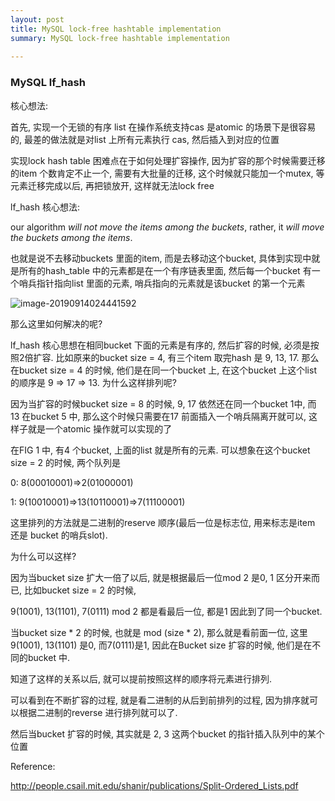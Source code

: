 ```yaml
---
layout: post
title: MySQL lock-free hashtable implementation
summary: MySQL lock-free hashtable implementation
 
---
```



### MySQL lf_hash



核心想法:

首先, 实现一个无锁的有序 list 在操作系统支持cas 是atomic 的场景下是很容易的, 最差的做法就是对list 上所有元素执行 cas, 然后插入到对应的位置



实现lock hash table 困难点在于如何处理扩容操作, 因为扩容的那个时候需要迁移的item 个数肯定不止一个, 需要有大批量的迁移, 这个时候就只能加一个mutex, 等元素迁移完成以后, 再把锁放开, 这样就无法lock free

lf_hash 核心想法:

our algorithm *will not move the items among the buckets*, rather, it *will move the buckets among the items*.

也就是说不去移动buckets 里面的item, 而是去移动这个bucket, 具体到实现中就是所有的hash_table 中的元素都是在一个有序链表里面, 然后每一个bucket 有一个哨兵指针指向list 里面的元素, 哨兵指向的元素就是该bucket 的第一个元素

![image-20190914024441592](https://tva1.sinaimg.cn/large/006y8mN6ly1g6ygsfuby8j319s0ikadh.jpg)



那么这里如何解决的呢?

lf_hash 核心思想在相同bucket 下面的元素是有序的,  然后扩容的时候, 必须是按照2倍扩容.   比如原来的bucket size = 4,   有三个item 取完hash 是 9, 13, 17. 那么在bucket size = 4 的时候, 他们是在同一个bucket 上,  在这个bucket 上这个list 的顺序是 9 => 17 => 13.  为什么这样排列呢?

因为当扩容的时候bucket size = 8 的时候,  9, 17 依然还在同一个bucket 1中, 而 13 在bucket 5 中, 那么这个时候只需要在17 前面插入一个哨兵隔离开就可以, 这样子就是一个atomic 操作就可以实现的了



在FIG 1 中,  有4 个bucket,  上面的list 就是所有的元素. 可以想象在这个bucket size = 2 的时候, 两个队列是

0: 8(00010001)=>2(01000001)

1: 9(10010001)=>13(10110001)=>7(11100001)

这里排列的方法就是二进制的reserve 顺序(最后一位是标志位, 用来标志是item 还是 bucket 的哨兵slot).

为什么可以这样?

因为当bucket size 扩大一倍了以后, 就是根据最后一位mod 2 是0, 1 区分开来而已, 比如bucket size = 2 的时候,

9(1001), 13(1101), 7(0111)  mod 2 都是看最后一位, 都是1 因此到了同一个bucket.

当bucket size * 2 的时候,  也就是 mod (size * 2),  那么就是看前面一位, 这里 9(1001), 13(1101) 是0, 而7(0111)是1, 因此在Bucket size 扩容的时候, 他们是在不同的bucket 中.

知道了这样的关系以后, 就可以提前按照这样的顺序将元素进行排列.

可以看到在不断扩容的过程, 就是看二进制的从后到前排列的过程, 因为排序就可以根据二进制的reverse 进行排列就可以了.


然后当bucket 扩容的时候, 其实就是 2, 3 这两个bucket 的指针插入队列中的某个位置


Reference:

http://people.csail.mit.edu/shanir/publications/Split-Ordered_Lists.pdf
